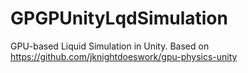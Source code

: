 # GPGPUnityLqdSimulation
GPU-based Liquid Simulation in Unity. Based on https://github.com/jknightdoeswork/gpu-physics-unity
